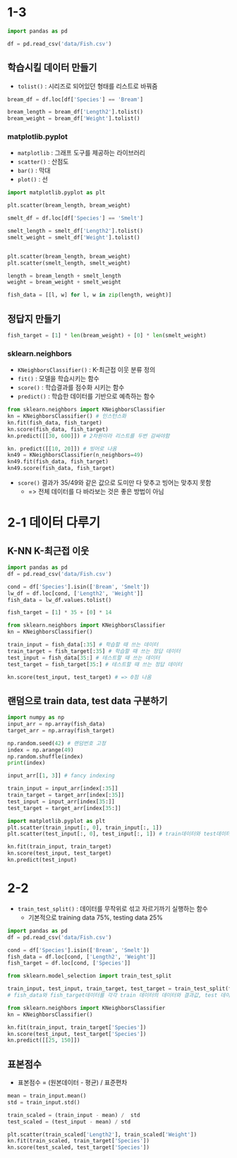 # 1-3
```python
import pandas as pd

df = pd.read_csv('data/Fish.csv')
```
## 학습시킬 데이터 만들기
- `tolist()` : 시리즈로 되어있던 형태를 리스트로 바꿔줌
```python
bream_df = df.loc[df['Species'] == 'Bream']

bream_length = bream_df['Length2'].tolist()
bream_weight = bream_df['Weight'].tolist()
```

### matplotlib.pyplot
- `matplotlib` : 그래프 도구를 제공하는 라이브러리
- `scatter()` : 산점도
- `bar()` : 막대
- `plot()` : 선
```python
import matplotlib.pyplot as plt

plt.scatter(bream_length, bream_weight)
```
```python
smelt_df = df.loc[df['Species'] == 'Smelt']

smelt_length = smelt_df['Length2'].tolist()
smelt_weight = smelt_df['Weight'].tolist()


plt.scatter(bream_length, bream_weight)
plt.scatter(smelt_length, smelt_weight)

length = bream_length + smelt_length
weight = bream_weight + smelt_weight

fish_data = [[l, w] for l, w in zip(length, weight)]
```

## 정답지 만들기
```python
fish_target = [1] * len(bream_weight) + [0] * len(smelt_weight)
```

### sklearn.neighbors
- `KNeighborsClassifier()` : K-최근접 이웃 분류 정의
- `fit()` : 모델을 학습시키는 함수
- `score()` : 학습결과를 점수화 시키는 함수
- `predict()` : 학습한 데이터를 기반으로 예측하는 함수
```python
from sklearn.neighbors import KNeighborsClassifier
kn = KNeighborsClassifier() # 인스턴스화
kn.fit(fish_data, fish_target)
kn.score(fish_data, fish_target)  
kn.predict([[30, 600]]) # 2차원이라 리스트를 두번 감싸야함
```
```python
kn. predict([[10, 20]]) # 빙어로 나옴
kn49 = KNeighborsClassifier(n_neighbors=49)
kn49.fit(fish_data, fish_target)
kn49.score(fish_data, fish_target) 
```
- `score()` 결과가 35/49와 같은 값으로 도미만 다 맞추고 빙어는 맞추지 못함
    - => 전체 데이터를 다 바라보는 것은 좋은 방법이 아님

# 2-1 데이터 다루기
## K-NN K-최근접 이웃
```python
import pandas as pd
df = pd.read_csv('data/Fish.csv')

cond = df['Species'].isin(['Bream', 'Smelt'])
lw_df = df.loc[cond, ['Length2', 'Weight']]
fish_data = lw_df.values.tolist()

fish_target = [1] * 35 + [0] * 14

from sklearn.neighbors import KNeighborsClassifier
kn = KNeighborsClassifier()

train_input = fish_data[:35] # 학습할 때 쓰는 데이터
train_target = fish_target[:35] # 학습할 때 쓰는 정답 데이터
test_input = fish_data[35:] # 테스트할 때 쓰는 데이터
test_target = fish_target[35:] # 테스트할 때 쓰는 정답 데이터

kn.score(test_input, test_target) # => 0점 나옴
```
## 랜덤으로 train data, test data 구분하기
```python
import numpy as np
input_arr = np.array(fish_data)
target_arr = np.array(fish_target)

np.random.seed(42) # 랜덤번호 고정
index = np.arange(49)
np.random.shuffle(index)
print(index)

input_arr[[1, 3]] # fancy indexing

train_input = input_arr[index[:35]]
train_target = target_arr[index[:35]]
test_input = input_arr[index[35:]]
test_target = target_arr[index[35:]]

import matplotlib.pyplot as plt
plt.scatter(train_input[:, 0], train_input[:, 1])
plt.scatter(test_input[:, 0], test_input[:, 1]) # train데이터와 test데이터가 골고루 분리됨

kn.fit(train_input, train_target)
kn.score(test_input, test_target)
kn.predict(test_input)
```

# 2-2
- `train_test_split()` : 데이터를 무작위로 섞고 자르기까기 실행하는 함수
    - 기본적으로 training data 75%, testing data 25%
```python
import pandas as pd
df = pd.read_csv('data/Fish.csv')

cond = df['Species'].isin(['Bream', 'Smelt'])
fish_data = df.loc[cond, ['Length2', 'Weight']]
fish_target = df.loc[cond, ['Species']]

from sklearn.model_selection import train_test_split

train_input, test_input, train_target, test_target = train_test_split(fish_data, fish_target)
# fish_data와 fish_target데이터를 각각 train 데이터의 데이터와 결과값, test 데이터의 데이터와 결과값 총 4개의 데이터로 나눔

from sklearn.neighbors import KNeighborsClassifier
kn = KNeighborsClassifier()

kn.fit(train_input, train_target['Species'])
kn.score(test_input, test_target['Species'])
kn.predict([[25, 150]])
```

## 표본점수
- 표본점수 = (원본데이터 - 평균) / 표준편차
```python
mean = train_input.mean()
std = train_input.std()

train_scaled = (train_input - mean) /  std
test_scaled = (test_input - mean) / std

plt.scatter(train_scaled['Length2'], train_scaled['Weight'])
kn.fit(train_scaled, train_target['Species'])
kn.score(test_scaled, test_target['Species'])
```
